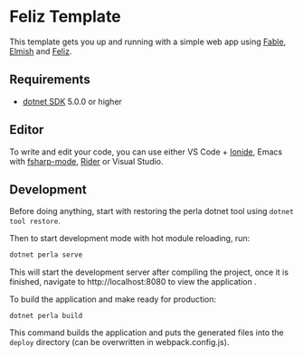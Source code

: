 # Feliz Template

This template gets you up and running with a simple web app using [Fable](http://fable.io/), [Elmish](https://fable-elmish.github.io/) and [Feliz](https://github.com/Zaid-Ajaj/Feliz).

## Requirements

* [dotnet SDK](https://www.microsoft.com/net/download/core) 5.0.0 or higher

## Editor

To write and edit your code, you can use either VS Code + [Ionide](http://ionide.io/), Emacs with [fsharp-mode](https://github.com/fsharp/emacs-fsharp-mode), [Rider](https://www.jetbrains.com/rider/) or Visual Studio.


## Development

Before doing anything, start with restoring the perla dotnet tool using `dotnet tool restore`.

Then to start development mode with hot module reloading, run:
```bash
dotnet perla serve
```
This will start the development server after compiling the project, once it is finished, navigate to http://localhost:8080 to view the application .

To build the application and make ready for production:
```
dotnet perla build
```
This command builds the application and puts the generated files into the `deploy` directory (can be overwritten in webpack.config.js).
